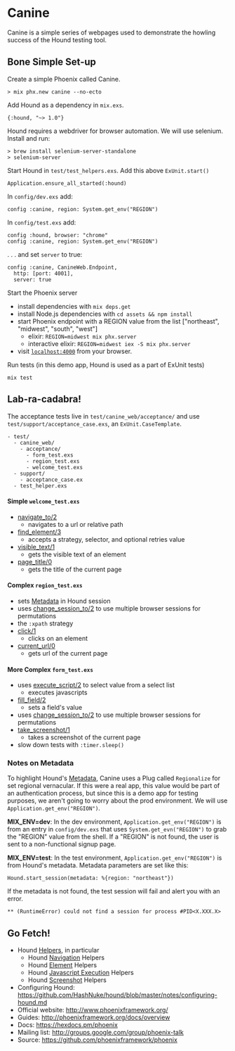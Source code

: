 # Canine

Canine is a simple series of webpages used to demonstrate the howling success of the Hound testing tool.

## Bone Simple Set-up

Create a simple Phoenix called Canine.

```
> mix phx.new canine --no-ecto
```

Add Hound as a dependency in `mix.exs`.

```
{:hound, "~> 1.0"}
```

Hound requires a webdriver for browser automation. We will use selenium. Install and run:

```
> brew install selenium-server-standalone
> selenium-server
```

Start Hound in `test/test_helpers.exs`. Add this above `ExUnit.start()`

```
Application.ensure_all_started(:hound)
```

In `config/dev.exs` add:

```
config :canine, region: System.get_env("REGION")
```

In `config/test.exs` add:

```
config :hound, browser: "chrome"
config :canine, region: System.get_env("REGION")
```

. . . and set `server` to true: 

```
config :canine, CanineWeb.Endpoint,
  http: [port: 4001],
  server: true
```

Start the Phoenix server

  * install dependencies with `mix deps.get`
  * install Node.js dependencies with `cd assets && npm install`
  * start Phoenix endpoint with a REGION value from the list ["northeast", "midwest", "south", "west"]
    * elixir: `REGION=midwest mix phx.server`
    * interactive elixir: `REGION=midwest iex -S mix phx.server`
  * visit [`localhost:4000`](http://localhost:4000) from your browser.

Run tests (in this demo app, Hound is used as a part of ExUnit tests) 

```
mix test
```

## Lab-ra-cadabra!

The acceptance tests live in `test/canine_web/acceptance/` and use `test/support/acceptance_case.exs`, an `ExUnit.CaseTemplate`. 

```
- test/
  - canine_web/
    - acceptance/
      - form_test.exs
      - region_test.exs
      - welcome_test.exs
  - support/
    - acceptance_case.ex
  - test_helper.exs
```

#### Simple `welcome_test.exs`
  
  * [navigate_to/2][navigate_to]
    * navigates to a url or relative path
  * [find_element/3][find_element] 
    * accepts a strategy, selector, and optional retries value
  * [visible_text/1][visible_text]
    * gets the visible text of an element
  * [page_title/0][page_title]
    * gets the title of the current page

#### Complex `region_test.exs` 

  * sets [Metadata][metadata] in Hound session 
  * uses [change_session_to/2][change_session_to] to use multiple browser sessions for permutations
  * the `:xpath` strategy 
  * [click/1][click]
    * clicks on an element
  * [current_url/0][current_url]
    * gets url of the current page

#### More Complex `form_test.exs` 
  
  * uses [execute_script/2][execute_script] to select value from a select list
    * executes javascripts 
  * [fill_field/2][fill_field]
    * sets a field's value
  * uses [change_session_to/2][change_session_to] to use multiple browser sessions for permutations
  * [take_screenshot/1][take_screenshot]
    * takes a screenshot of the current page
  * slow down tests with `:timer.sleep()`

[navigate_to]: https://hexdocs.pm/hound/Hound.Helpers.Navigation.html#navigate_to/2
[find_element]: https://hexdocs.pm/hound/Hound.Helpers.Page.html#find_element/3
[visible_text]: https://hexdocs.pm/hound/Hound.Helpers.Element.html#visible_text/1
[page_title]: https://hexdocs.pm/hound/Hound.Helpers.Page.html#page_title/0
[click]: https://hexdocs.pm/hound/Hound.Helpers.Element.html#click/1
[current_url]: https://hexdocs.pm/hound/Hound.Helpers.Navigation.html#current_url/0
[execute_script]: https://hexdocs.pm/hound/Hound.Helpers.ScriptExecution.html#execute_script/2
[fill_field]: https://hexdocs.pm/hound/Hound.Helpers.Element.html#fill_field/2
[metadata]: https://hexdocs.pm/hound/Hound.Metadata.html
[change_session_to]: https://hexdocs.pm/hound/Hound.Helpers.Session.html#change_session_to/2
[take_screenshot]: https://hexdocs.pm/hound/Hound.Helpers.Screenshot.html#take_screenshot/1

### Notes on Metadata

To highlight Hound's [Metadata][metadata], Canine uses a Plug called `Regionalize` for set regional vernacular. If this were a real app, this value would be part of an authentication process, but since this is a demo app for testing purposes, we aren't going to worry about the prod environment. We will use `Application.get_env("REGION")`.

**MIX_ENV=dev**: In the dev environment, `Application.get_env("REGION")` is from an entry in `config/dev.exs` that uses `System.get_evn("REGION")` to grab the "REGION" value from the shell. If a "REGION" is not found, the user is sent to a non-functional signup page.

**MIX_ENV=test**: In the test environment, `Application.get_env("REGION")` is from Hound's metadata. Metadata parameters are set like this:

```
Hound.start_session(metadata: %{region: "northeast"})
```

If the metadata is not found, the test session will fail and alert you with an error.

`** (RuntimeError) could not find a session for process #PID<X.XXX.X>`


## Go Fetch!

  * Hound [Helpers][helpers], in particular 
    * Hound [Navigation][nav] Helpers
    * Hound [Element][el] Helpers
    * Hound [Javascript Execution][je] Helpers
    * Hound [Screenshot][ss] Helpers
  * Configuring Hound: https://github.com/HashNuke/hound/blob/master/notes/configuring-hound.md
  * Official website: http://www.phoenixframework.org/
  * Guides: http://phoenixframework.org/docs/overview
  * Docs: https://hexdocs.pm/phoenix
  * Mailing list: http://groups.google.com/group/phoenix-talk
  * Source: https://github.com/phoenixframework/phoenix

[helpers]: https://hexdocs.pm/hound/readme.html#helpers
[nav]: http://hexdocs.pm/hound/Hound.Helpers.Navigation.html
[el]: http://hexdocs.pm/hound/Hound.Helpers.Element.html
[je]: http://hexdocs.pm/hound/Hound.Helpers.ScriptExecution.html
[ss]: http://hexdocs.pm/hound/Hound.Helpers.Screenshot.html